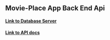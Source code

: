 ## Movie-Place App Back End Api

#### [Link to Database Server](https://github.com/bradford-hamilton/Database-Server)

#### [Link to API docs](https://movie-place.herokuapp.com/)
